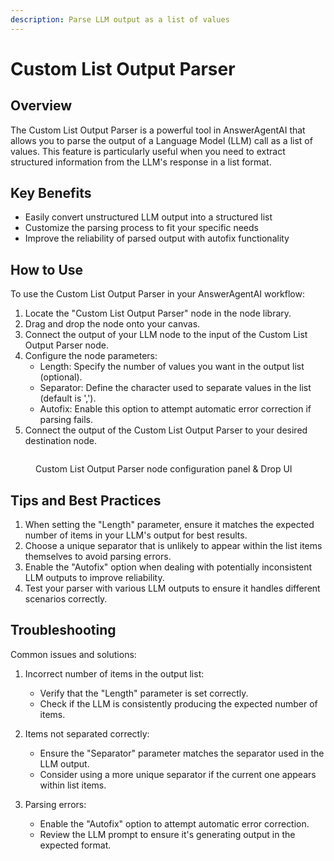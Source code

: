 ```yaml
---
description: Parse LLM output as a list of values
---
```


# Custom List Output Parser

## Overview

The Custom List Output Parser is a powerful tool in AnswerAgentAI that allows you to parse the output of a Language Model (LLM) call as a list of values. This feature is particularly useful when you need to extract structured information from the LLM's response in a list format.

## Key Benefits

-   Easily convert unstructured LLM output into a structured list
-   Customize the parsing process to fit your specific needs
-   Improve the reliability of parsed output with autofix functionality

## How to Use

To use the Custom List Output Parser in your AnswerAgentAI workflow:

1. Locate the "Custom List Output Parser" node in the node library.
2. Drag and drop the node onto your canvas.
3. Connect the output of your LLM node to the input of the Custom List Output Parser node.
4. Configure the node parameters:
    - Length: Specify the number of values you want in the output list (optional).
    - Separator: Define the character used to separate values in the list (default is ',').
    - Autofix: Enable this option to attempt automatic error correction if parsing fails.
5. Connect the output of the Custom List Output Parser to your desired destination node.

<!-- TODO: Add a screenshot showing the Custom List Output Parser node on the canvas with its configuration panel open -->
<figure><img src="/.gitbook/assets/screenshots/customlistoutputparser.png" alt="" /><figcaption><p> Custom List Output Parser node configuration panel &#x26; Drop UI</p></figcaption></figure>

## Tips and Best Practices

1. When setting the "Length" parameter, ensure it matches the expected number of items in your LLM's output for best results.
2. Choose a unique separator that is unlikely to appear within the list items themselves to avoid parsing errors.
3. Enable the "Autofix" option when dealing with potentially inconsistent LLM outputs to improve reliability.
4. Test your parser with various LLM outputs to ensure it handles different scenarios correctly.

## Troubleshooting

Common issues and solutions:

1. Incorrect number of items in the output list:

    - Verify that the "Length" parameter is set correctly.
    - Check if the LLM is consistently producing the expected number of items.

2. Items not separated correctly:

    - Ensure the "Separator" parameter matches the separator used in the LLM output.
    - Consider using a more unique separator if the current one appears within list items.

3. Parsing errors:
    - Enable the "Autofix" option to attempt automatic error correction.
    - Review the LLM prompt to ensure it's generating output in the expected format.
